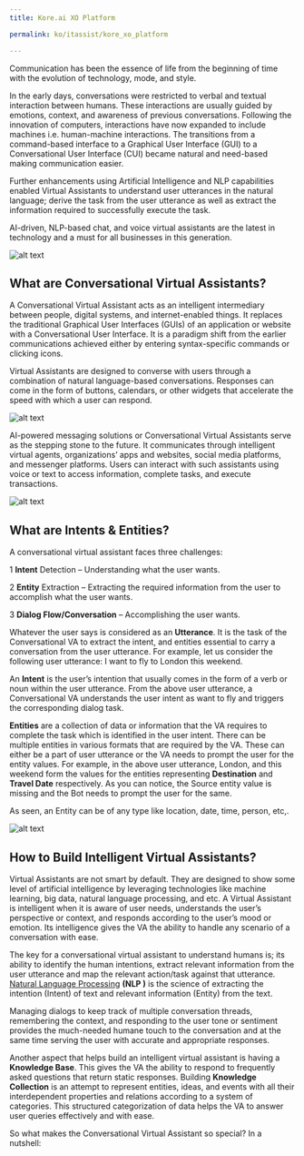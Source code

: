 ```yaml
---
title: Kore.ai XO Platform

permalink: ko/itassist/kore_xo_platform

---
```


Communication has been the essence of life from the beginning of time with the evolution of technology, mode, and style.

In the early days, conversations were restricted to verbal and textual interaction between humans. These interactions are usually guided by emotions, context, and awareness of previous conversations. Following the innovation of computers, interactions have now expanded to include machines i.e. human-machine interactions. The transitions from a command-based interface to a Graphical User Interface (GUI) to a Conversational User Interface (CUI) became natural and need-based making communication easier.

Further enhancements using Artificial Intelligence and NLP capabilities enabled Virtual Assistants to understand user utterances in the natural language; derive the task from the user utterance as well as extract the information required to successfully execute the task.

AI-driven, NLP-based chat, and voice virtual assistants are the latest in technology and a must for all businesses in this generation.

![alt text](https://developer.kore.ai/wp-content/uploads/ConversationalBot0.png)

## What are Conversational Virtual Assistants?

A Conversational Virtual Assistant acts as an intelligent intermediary between people, digital systems, and internet-enabled things. It replaces the traditional Graphical User Interfaces (GUIs) of an application or website with a Conversational User Interface. It is a paradigm shift from the earlier communications achieved either by entering syntax-specific commands or clicking icons.

Virtual Assistants are designed to converse with users through a combination of natural language-based conversations. Responses can come in the form of buttons, calendars, or other widgets that accelerate the speed with which a user can respond.

![alt text](https://developer.kore.ai/wp-content/uploads/ConversationalBot1.png)

AI-powered messaging solutions or Conversational Virtual Assistants serve as the stepping stone to the future. It communicates through intelligent virtual agents, organizations’ apps and websites, social media platforms, and messenger platforms. Users can interact with such assistants using voice or text to access information, complete tasks, and execute transactions.

![alt text](https://developer.kore.ai/wp-content/uploads/ConversationalBot2.png)

## What are Intents & Entities?

A conversational virtual assistant faces three challenges:

1 **Intent** Detection – Understanding what the user wants.

2 **Entity** Extraction – Extracting the required information from the user to accomplish what the user wants.

3 **Dialog Flow/Conversation**  – Accomplishing the user wants.

Whatever the user says is considered as an **Utterance**. It is the task of the Conversational VA to extract the intent, and entities essential to carry a conversation from the user utterance. For example, let us consider the following user utterance: I want to fly to London this weekend.

An **Intent** is the user’s intention that usually comes in the form of a verb or noun within the user utterance. From the above user utterance, a Conversational VA understands the user intent as want to fly and triggers the corresponding dialog task.

**Entities** are a collection of data or information that the VA requires to complete the task which is identified in the user intent. There can be multiple entities in various formats that are required by the VA. These can either be a part of user utterance or the VA needs to prompt the user for the entity values. For example, in the above user utterance, London, and this weekend form the values for the entities representing **Destination** and **Travel Date** respectively. As you can notice, the Source entity value is missing and the Bot needs to prompt the user for the same.

As seen, an Entity can be of any type like location, date, time, person, etc,.

![alt text](https://developer.kore.ai/wp-content/uploads/ConversationalBot3.png)

## How to Build Intelligent Virtual Assistants?

Virtual Assistants are not smart by default. They are designed to show some level of artificial intelligence by leveraging technologies like machine learning, big data, natural language processing, and etc. A Virtual Assistant is intelligent when it is aware of user needs, understands the user’s perspective or context, and responds according to the user’s mood or emotion. Its intelligence gives the VA the ability to handle any scenario of a conversation with ease.

The key for a conversational virtual assistant to understand humans is; its ability to identify the human intentions, extract relevant information from the user utterance and map the relevant action/task against that utterance. [Natural Language Processing](https://pages.github.com/) **(NLP )** is the science of extracting the intention (Intent) of text and relevant information (Entity) from the text.

Managing dialogs to keep track of multiple conversation threads, remembering the context, and responding to the user tone or sentiment provides the much-needed humane touch to the conversation and at the same time serving the user with accurate and appropriate responses.

Another aspect that helps build an intelligent virtual assistant is having a **Knowledge Base**. This gives the VA the ability to respond to frequently asked questions that return static responses. Building **Knowledge Collection** is an attempt to represent entities, ideas, and events with all their interdependent properties and relations according to a system of categories. This structured categorization of data helps the VA to answer user queries effectively and with ease.

So what makes the Conversational Virtual Assistant so special? In a nutshell:
